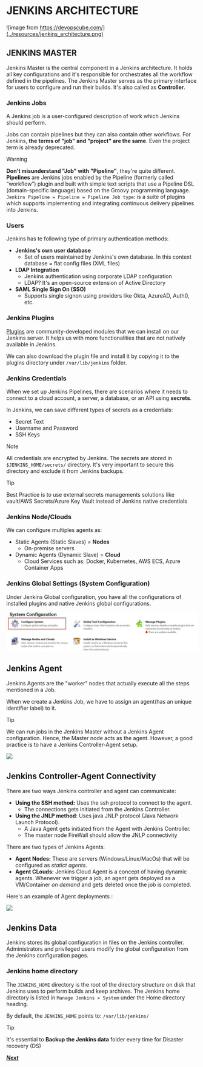 # JENKINS ARCHITECTURE

![image from https://devopscube.com/](../resources/jenkins_architecture.png)

## JENKINS MASTER

Jenkins Master is the central component in a Jenkins architecture. It holds all key configurations and it's responsible for orchestrates all the workflow defined in the pipelines. The Jenkins Master serves as the primary interface for users to configure and run their builds.
It's also called as **Controller**.

### Jenkins Jobs

A Jenkins job is a user-configured description of work which Jenkins should perform.

Jobs can contain pipelines but they can also contain other workflows. For Jenkins, **the terms of "job" and "project" are the same**. Even the project term is already deprecated.

> [!WARNING]
> **Don't misunderstand "Job" with "Pipeline"**, they're quite different.<br />
**Pipelines** are Jenkins jobs enabled by the Pipeline (formerly called “workflow”) plugin and built with simple text scripts that use a Pipeline DSL (domain-specific language) based on the Groovy programming language.<br />
`Jenkins Pipeline = Pipeline = Pipeline Job type`: is a suite of plugins which supports implementing and integrating continuous delivery pipelines into Jenkins.

### Users

Jenkins has te following type of primary authentication methods:

- **Jenkins's own user database**
    - Set of users maintained by Jenkins's own database. In this context database = flat config files (XML files)
- **LDAP Integration**
    - Jenkins authentication using corporate LDAP configuration
    - LDAP? It's an open-source extension of Active Directory
- **SAML Single Sign On (SSO)**
    - Supports single signon using providers like Okta, AzureAD, Auth0, etc.

### Jenkins Plugins

[Plugins](https://plugins.jenkins.io/) are community-developed modules that we can install on our Jenkins server. It helps us with more functionalities that are not natively available in Jenkins.

We can also download the plugin file and install it by copying it to the plugins directory under `/var/lib/jenkins` folder. 

### Jenkins Credentials

When we set up Jenkins Pipelines, there are scenarios where it needs to connect to a cloud account, a server, a database, or an API using **secrets**.

In Jenkins, we can save different types of secrets as a credentials:

- Secret Text
- Username and Password
- SSH Keys

> [!NOTE]
> All credentials are encrypted by Jenkins. The secrets are stored in `$JENKINS_HOME/secrets/` directory. It's very important to secure this directory and exclude it from Jenkins backups.

> [!TIP]
> Best Practice is to use external secrets managements solutions like vault/AWS Secrets/Azure Key Vault instead of Jenkins native credentials

### Jenkins Node/Clouds

We can configure multiples agents as:

- Static Agents (Static Slaves) = **Nodes**
    - On-premise servers
- Dynamic Agents (Dynamic Slave) = **Cloud**
    - Cloud Services such as: Docker, Kubernetes, AWS ECS, Azure Container Apps

### Jenkins Global Settings (System Configuration)

Under Jenkins Global configuration, you have all the configurations of installed plugins and native Jenkins global configurations.

![](../resources/system_config.png)

## Jenkins Agent

Jenkins Agents are the "worker" nodes that actually execute all the steps mentioned in a Job. 

When we create a Jenkins Job, we have to assign an agent(has an unique identifier label) to it.

> [!TIP]
> We can run jobs in the Jenkins Master without a Jenkins Agent configuration. Hence, the Master node acts as the agent.
However, a good practice is to have a Jenkins Controller-Agent setup.

![](https://i0.wp.com/digitalvarys.com/wp-content/uploads/2019/05/jenkins-master-slave-config.png?w=1963&ssl=1)

## Jenkins Controller-Agent Connectivity

There are two ways Jenkins controller and agent can communicate:

- **Using the SSH method:** Uses the ssh protocol to connect to the agent. 
    - The connections gets initiated from the Jenkins Controller.
- **Using the JNLP method**: Uses java JNLP protocol (Java Network Launch Protocol).
    - A Java Agent gets initiated from the Agent with Jenkins Controller.
    - The master node FireWall should allow the JNLP connectivity

There are two types of Jenkins Agents:

- **Agent Nodes:** These are servers (Windows/Linux/MacOs) that will be configured as *statict agents*.
- **Agent CLouds:** Jenkins Cloud Agent is a concept of having dynamic agents. Whenever we trigger a job, an agent gets deployed as a VM/Container *on demand* and gets deleted once the job is completed.

Here's an example of Agent deployments :

![](https://devopscube.com/wp-content/uploads/2021/08/image-30.png)

## Jenkins Data

Jenkins stores its global configuration in files on the Jenkins controller. Administrators and privileged users modify the global configuration from the Jenkins configuration pages.

### Jenkins home directory

The `JENKINS_HOME` directory is the root of the directory structure on disk that Jenkins uses to perform builds and keep archives. The Jenkins home directory is listed in `Manage Jenkins > System` under the Home directory heading.

By default, the `JENKINS_HOME` points to: `/var/lib/jenkins/`

> [!TIP]
> It's essential to **Backup the Jenkins data** folder every time for Disaster recovery (DS)

[***Next***](../chapter-two/README.md)
